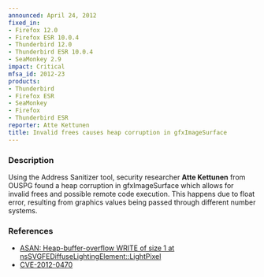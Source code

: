 ```yaml
---
announced: April 24, 2012
fixed_in:
- Firefox 12.0
- Firefox ESR 10.0.4
- Thunderbird 12.0
- Thunderbird ESR 10.0.4
- SeaMonkey 2.9
impact: Critical
mfsa_id: 2012-23
products:
- Thunderbird
- Firefox ESR
- SeaMonkey
- Firefox
- Thunderbird ESR
reporter: Atte Kettunen
title: Invalid frees causes heap corruption in gfxImageSurface
---
```


<h3>Description</h3>

<p>Using the Address Sanitizer tool, security researcher <strong>Atte
Kettunen</strong> from OUSPG found a heap corruption in gfxImageSurface which
allows for invalid frees and possible remote code execution. This happens due to
float error, resulting from graphics values being passed through different
number systems.
</p>


<h3>References</h3>

<ul>
  <li><a href="https://bugzilla.mozilla.org/show_bug.cgi?id=734288">
       ASAN: Heap-buffer-overflow WRITE of size 1 at
nsSVGFEDiffuseLightingElement::LightPixel</a></li>
  <li><a href="http://cve.mitre.org/cgi-bin/cvename.cgi?name=CVE-2012-0470" class="ex-ref">CVE-2012-0470</a></li>
</ul>



